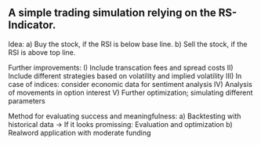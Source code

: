 A simple trading simulation relying on the RS-Indicator.
--------------------------------------------------------
Idea:
  a) Buy the stock, if the RSI is below base line.
  b) Sell the stock, if the RSI is above top line.

Further improvements:
  I) Include transcation fees and spread costs
  II) Include different strategies based on volatility and implied volatility
  III) In case of indices: consider economic data for sentiment analysis
  IV) Analysis of movements in option interest
  V) Further optimization; simulating different parameters

Method for evaluating success and meaningfulness:
  a) Backtesting with historical data
  -> If it looks promissing: Evaluation and optimization
  b) Realword application with moderate funding
